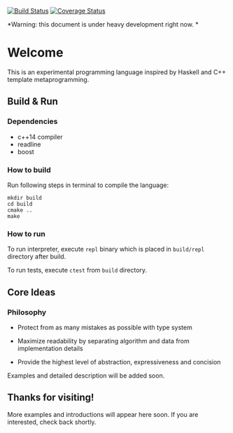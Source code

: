 [![Build Status](https://travis-ci.org/Rasie1/c-of-x.svg?branch=master)](https://travis-ci.org/Rasie1/c-of-x.svg)
[![Coverage Status](https://coveralls.io/repos/github/Rasie1/c-of-x/badge.svg?branch=master)](https://coveralls.io/github/Rasie1/c-of-x?branch=master)

*Warning: this document is under heavy development right now. *

# Welcome

This is an experimental programming language inspired by Haskell and C++ template metaprogramming.

## Build & Run

### Dependencies

- c++14 compiler
- readline
- boost

### How to build

Run following steps in terminal to compile the language:

```
mkdir build
cd build
cmake ..
make
```

### How to run

To run interpreter, execute `repl` binary which is placed in `build/repl` directory after build.

To run tests, execute `ctest` from `build` directory.

## Core Ideas

### Philosophy

- Protect from as many mistakes as possible with type system

- Maximize readability by separating algorithm and data from implementation details

- Provide the highest level of abstraction, expressiveness and concision

Examples and detailed description will be added soon.

## Thanks for visiting!

More examples and introductions will appear here soon. If you are interested, check back shortly.
